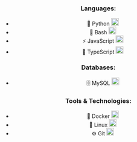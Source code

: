 <div align="center">

  <h3>Languages:</h3>
  <ul>
    <li>
      🐍 Python 
      <img height="20" src="https://img.shields.io/badge/-Python-333333?style=flat&logo=python">
    </li>
    <li>
      🐚 Bash 
      <img height="20" src="https://img.shields.io/badge/-Bash-333333?style=flat&logo=gnubash">
    </li>
    <li>
      ⚡ JavaScript 
      <img height="20" src="https://img.shields.io/badge/-JavaScript-333333?style=flat&logo=javascript">
    </li>
    <li>
      🔷 TypeScript 
      <img height="20" src="https://img.shields.io/badge/-TypeScript-333333?style=flat&logo=typescript">
    </li>
  </ul>

  <h3>Databases:</h3>
  <ul>
    <li>
      🗄️ MySQL 
      <img height="20" src="https://img.shields.io/badge/-MySQL-333333?style=flat&logo=mysql">
    </li>
  </ul>

  <h3>Tools & Technologies:</h3>
  <ul>
    <li>
      🐳 Docker 
      <img height="20" src="https://img.shields.io/badge/-Docker-333333?style=flat&logo=docker">
    </li>
    <li>
      🐧 Linux 
      <img height="20" src="https://img.shields.io/badge/-Linux-333333?style=flat&logo=linux">
    </li>
    <li>
      ⚙️ Git 
      <img height="20" src="https://img.shields.io/badge/-Git-333333?style=flat&logo=git">
    </li>
  </ul>

</div>
